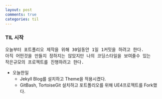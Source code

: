 ```yaml
---
layout: post
comments: true
categories: til
---
```


<h3>TIL 시작</h3>
<pre>
오늘부터 포트폴리오 제작을 위해 30일동안 1일 1커밋을 하려고 한다.
아직 어떤것을 만들지 정하지는 않았지만 나의 코딩스타일을 보여줄수 있는
작은규모의 프로젝트를 진행하려고 한다.
</pre>

* 오늘한일
	* Jekyll Blog를 설치하고 Theme을 적용시켰다.
	* GitBash, TortoiseGit 설치하고 포트폴리오를 위해 UE4프로젝트를 Fork했다.
	
